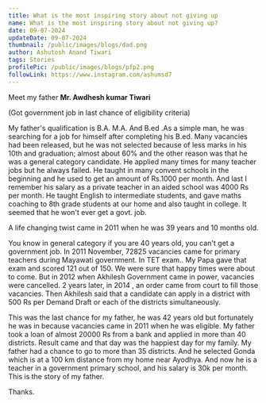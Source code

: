 ```yaml
---
title: What is the most inspiring story about not giving up
name: What is the most inspiring story about not giving up?
date: 09-07-2024
updateDate: 09-07-2024
thumbnail: /public/images/blogs/dad.png
author: Ashutosh Anand Tiwari
tags: Stories
profilePic: /public/images/blogs/pfp2.png
followLink: https://www.instagram.com/ashumsd7
---
```

Meet my father **Mr. Awdhesh kumar Tiwari**

(Got government job in last chance of eligibility criteria)



My father's qualification is B.A. M.A. And B.ed .As a simple man, he was searching for a job for himself after completing his B.ed. Many vacancies had been released, but he was not selected because of less marks in his 10th and graduation; almost about 60% and the other reason was that he was a general category candidate. He applied many times for many teacher jobs but he always failed. He taught in many convent schools in the beginning and he used to get an amount of Rs.1000 per month. And last I remember his salary as a private teacher in an aided school was 4000 Rs per month. He taught English to intermediate students, and gave maths coaching to 8th grade students at our home and also taught in college. It seemed that he won't ever get a govt. job.

A life changing twist came in 2011 when he was 39 years and 10 months old.

You know in general category if you are 40 years old, you can't get a government job. In 2011 November, 72825 vacancies came for primary teachers during Mayawati government. In TET exam.. My Papa gave that exam and scored 121 out of 150. We were sure that happy times were about to come. But in 2012 when Akhilesh Government came in power, vacancies were cancelled. 2 years later, in 2014 , an order came from court to fill those vacancies. Then Akhilesh said that a candidate can apply in a district with 500 Rs per Demand Draft or each of the districts simultaneously.



This was the last chance for my father, he was 42 years old but fortunately he was in because vacancies came in 2011 when he was eligible. My father took a loan of almost 20000 Rs from a bank and applied in more than 40 districts. Result came and that day was the happiest day for my family. My father had a chance to go to more than 35 districts. And he selected Gonda which is at a 100 km distance from my home near Ayodhya. And now he is a teacher in a government primary school, and his salary is 30k per month. This is the story of my father.



Thanks.
